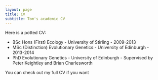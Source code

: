 ```yaml
---
layout: page
title: CV
subtitle: Tom's academic CV 
---
```


Here is a potted CV:

- BSc Hons (First) Ecology - University of Stirling - 2009-2013
- MSc (Distinction) Evolutionary Genetics - University of Edinburgh - 2013-2014
- PhD Evolutionary Genetics - University of Edinburgh - Supervised by Peter Keightley and Brian Charlesworth

You can check out my full CV if you want
